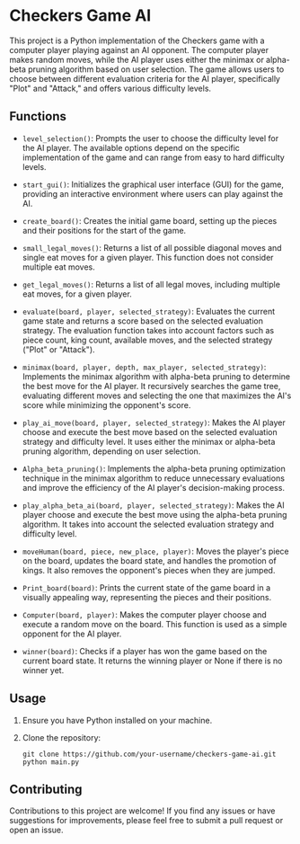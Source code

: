 # Checkers Game AI

This project is a Python implementation of the Checkers game with a computer player playing against an AI opponent. The computer player makes random moves, while the AI player uses either the minimax or alpha-beta pruning algorithm based on user selection. The game allows users to choose between different evaluation criteria for the AI player, specifically "Plot" and "Attack," and offers various difficulty levels.

## Functions

- `level_selection()`: Prompts the user to choose the difficulty level for the AI player. The available options depend on the specific implementation of the game and can range from easy to hard difficulty levels.

- `start_gui()`: Initializes the graphical user interface (GUI) for the game, providing an interactive environment where users can play against the AI.

- `create_board()`: Creates the initial game board, setting up the pieces and their positions for the start of the game.

- `small_legal_moves()`: Returns a list of all possible diagonal moves and single eat moves for a given player. This function does not consider multiple eat moves.

- `get_legal_moves()`: Returns a list of all legal moves, including multiple eat moves, for a given player.

- `evaluate(board, player, selected_strategy)`: Evaluates the current game state and returns a score based on the selected evaluation strategy. The evaluation function takes into account factors such as piece count, king count, available moves, and the selected strategy ("Plot" or "Attack").

- `minimax(board, player, depth, max_player, selected_strategy)`: Implements the minimax algorithm with alpha-beta pruning to determine the best move for the AI player. It recursively searches the game tree, evaluating different moves and selecting the one that maximizes the AI's score while minimizing the opponent's score.

- `play_ai_move(board, player, selected_strategy)`: Makes the AI player choose and execute the best move based on the selected evaluation strategy and difficulty level. It uses either the minimax or alpha-beta pruning algorithm, depending on user selection.

- `Alpha_beta_pruning()`: Implements the alpha-beta pruning optimization technique in the minimax algorithm to reduce unnecessary evaluations and improve the efficiency of the AI player's decision-making process.

- `play_alpha_beta_ai(board, player, selected_strategy)`: Makes the AI player choose and execute the best move using the alpha-beta pruning algorithm. It takes into account the selected evaluation strategy and difficulty level.

- `moveHuman(board, piece, new_place, player)`: Moves the player's piece on the board, updates the board state, and handles the promotion of kings. It also removes the opponent's pieces when they are jumped.

- `Print_board(board)`: Prints the current state of the game board in a visually appealing way, representing the pieces and their positions.

- `Computer(board, player)`: Makes the computer player choose and execute a random move on the board. This function is used as a simple opponent for the AI player.

- `winner(board)`: Checks if a player has won the game based on the current board state. It returns the winning player or None if there is no winner yet.

## Usage

1. Ensure you have Python installed on your machine.

2. Clone the repository:

   ```shell
   git clone https://github.com/your-username/checkers-game-ai.git
   python main.py
   
## Contributing
  Contributions to this project are welcome! If you find any issues or have suggestions for improvements, please feel free to submit a pull request or open an issue.
